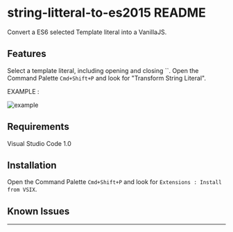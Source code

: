 # string-litteral-to-es2015 README

Convert a ES6 selected Template literal into a VanillaJS.

## Features

Select a template literal, including opening and closing ``.
Open the Command Palette `Cmd+Shift+P` and look for "Transform String Literal".

EXAMPLE :

![example](static/transform-literal.gif)


## Requirements

Visual Studio Code 1.0

## Installation 

Open the Command Palette `Cmd+Shift+P` and look for `Extensions : Install from VSIX`.

## Known Issues



-----------------------------------------------------------------------------------------------------------
